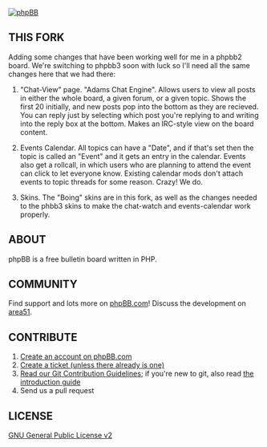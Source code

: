 [![phpBB](http://www.phpbb.com/theme/images/logos/blue/160x52.png)](http://www.phpbb.com)

## THIS FORK

Adding some changes that have been working well for me in
a phpbb2 board. We're switching to phpbb3 soon with luck
so I'll need all the same changes here that we had there:

1) "Chat-View" page. "Adams Chat Engine".
    Allows users to view all posts in either
    the whole board, a given forum, or a given
    topic. Shows the first 20 initially, and
    new posts pop into the bottom as they are
    recieved. You can reply just by selecting
    which post you're replying to and writing
    into the reply box at the bottom. Makes
    an IRC-style view on the board content.

2) Events Calendar.
   All topics can have a "Date", and if that's
   set then the topic is called an "Event" and
   it gets an entry in the calendar. Events
   also get a rollcall, in which users who are
   planning to attend the event can click to 
   let everyone know. Existing calendar mods 
   don't attach events to topic threads for
   some reason. Crazy! We do.

3) Skins.
   The "Boing" skins are in this fork, as well as
   the changes needed to the phbb3 skins to make
   the chat-watch and events-calendar work properly.

## ABOUT

phpBB is a free bulletin board written in PHP.

## COMMUNITY

Find support and lots more on [phpBB.com](http://www.phpbb.com)! Discuss the development on [area51](http://area51.phpbb.com/phpBB/index.php).

## CONTRIBUTE

1. [Create an account on phpBB.com](http://www.phpbb.com/community/ucp.php?mode=register)
2. [Create a ticket (unless there already is one)](http://tracker.phpbb.com/secure/CreateIssue!default.jspa)
3. [Read our Git Contribution Guidelines](http://wiki.phpbb.com/Git); if you're new to git, also read [the introduction guide](http://wiki.phpbb.com/display/DEV/Working+with+Git)
4. Send us a pull request

## LICENSE

[GNU General Public License v2](http://opensource.org/licenses/gpl-2.0.php)

